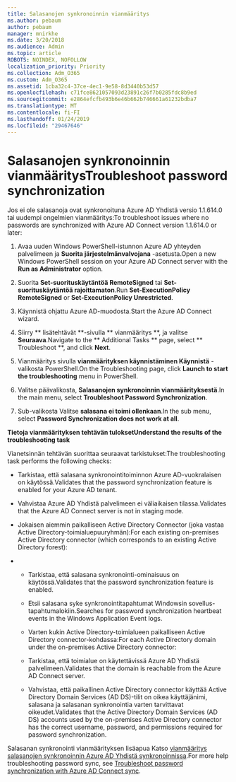 ```yaml
---
title: Salasanojen synkronoinnin vianmääritys
ms.author: pebaum
author: pebaum
manager: mnirkhe
ms.date: 3/20/2018
ms.audience: Admin
ms.topic: article
ROBOTS: NOINDEX, NOFOLLOW
localization_priority: Priority
ms.collection: Adm_O365
ms.custom: Adm_O365
ms.assetid: 1cba32c4-37ce-4ec1-9e58-8d3440b53d57
ms.openlocfilehash: c71fce8621057093d23891c26f7b0285fdc8b9ed
ms.sourcegitcommit: e2864efcfb493b6e46b662b746661a61232bdba7
ms.translationtype: MT
ms.contentlocale: fi-FI
ms.lasthandoff: 01/24/2019
ms.locfileid: "29467646"
---
```

# <a name="troubleshoot-password-synchronization"></a><span data-ttu-id="b77cf-102">Salasanojen synkronoinnin vianmääritys</span><span class="sxs-lookup"><span data-stu-id="b77cf-102">Troubleshoot password synchronization</span></span>

<span data-ttu-id="b77cf-103">Jos ei ole salasanoja ovat synkronoituna Azure AD Yhdistä versio 1.1.614.0 tai uudempi ongelmien vianmääritys:</span><span class="sxs-lookup"><span data-stu-id="b77cf-103">To troubleshoot issues where no passwords are synchronized with Azure AD Connect version 1.1.614.0 or later:</span></span>
  
1. <span data-ttu-id="b77cf-104">Avaa uuden Windows PowerShell-istunnon Azure AD yhteyden palvelimeen ja **Suorita järjestelmänvalvojana** -asetusta.</span><span class="sxs-lookup"><span data-stu-id="b77cf-104">Open a new Windows PowerShell session on your Azure AD Connect server with the **Run as Administrator** option.</span></span> 
    
2. <span data-ttu-id="b77cf-105">Suorita **Set-suorituskäytäntöä RemoteSigned** tai **Set-suorituskäytäntöä rajoittamaton**.</span><span class="sxs-lookup"><span data-stu-id="b77cf-105">Run **Set-ExecutionPolicy RemoteSigned** or **Set-ExecutionPolicy Unrestricted**.</span></span> 
    
3. <span data-ttu-id="b77cf-106">Käynnistä ohjattu Azure AD-muodosta.</span><span class="sxs-lookup"><span data-stu-id="b77cf-106">Start the Azure AD Connect wizard.</span></span>
    
4. <span data-ttu-id="b77cf-107">Siirry \*\* lisätehtävät \*\*-sivulla \*\* vianmääritys \*\*, ja valitse **Seuraava**.</span><span class="sxs-lookup"><span data-stu-id="b77cf-107">Navigate to the \*\* Additional Tasks \*\* page, select \*\* Troubleshoot \*\*, and click **Next**.</span></span> 
    
5. <span data-ttu-id="b77cf-108">Vianmääritys sivulla **vianmäärityksen käynnistäminen Käynnistä** -valikosta PowerShell.</span><span class="sxs-lookup"><span data-stu-id="b77cf-108">On the Troubleshooting page, click **Launch to start the troubleshooting** menu in PowerShell.</span></span> 
    
6. <span data-ttu-id="b77cf-109">Valitse päävalikosta, **Salasanojen synkronoinnin vianmäärityksestä**.</span><span class="sxs-lookup"><span data-stu-id="b77cf-109">In the main menu, select **Troubleshoot Password Synchronization**.</span></span> 
    
7. <span data-ttu-id="b77cf-110">Sub-valikosta Valitse **salasana ei toimi ollenkaan**.</span><span class="sxs-lookup"><span data-stu-id="b77cf-110">In the sub menu, select **Password Synchronization does not work at all**.</span></span> 
    
 <span data-ttu-id="b77cf-111">**Tietoja vianmäärityksen tehtävän tulokset**</span><span class="sxs-lookup"><span data-stu-id="b77cf-111">**Understand the results of the troubleshooting task**</span></span>
  
<span data-ttu-id="b77cf-112">Vianetsinnän tehtävän suorittaa seuraavat tarkistukset:</span><span class="sxs-lookup"><span data-stu-id="b77cf-112">The troubleshooting task performs the following checks:</span></span>
  
- <span data-ttu-id="b77cf-113">Tarkistaa, että salasana synkronointitoiminnon Azure AD-vuokralaisen on käytössä.</span><span class="sxs-lookup"><span data-stu-id="b77cf-113">Validates that the password synchronization feature is enabled for your Azure AD tenant.</span></span>
    
- <span data-ttu-id="b77cf-114">Vahvistaa Azure AD Yhdistä palvelimeen ei väliaikaisen tilassa.</span><span class="sxs-lookup"><span data-stu-id="b77cf-114">Validates that the Azure AD Connect server is not in staging mode.</span></span>
    
- <span data-ttu-id="b77cf-115">Jokaisen aiemmin paikalliseen Active Directory Connector (joka vastaa Active Directory-toimialuepuuryhmän):</span><span class="sxs-lookup"><span data-stu-id="b77cf-115">For each existing on-premises Active Directory connector (which corresponds to an existing Active Directory forest):</span></span>
    
- 
  - <span data-ttu-id="b77cf-116">Tarkistaa, että salasana synkronointi-ominaisuus on käytössä.</span><span class="sxs-lookup"><span data-stu-id="b77cf-116">Validates that the password synchronization feature is enabled.</span></span>
    
  - <span data-ttu-id="b77cf-117">Etsii salasana syke synkronointitapahtumat Windowsin sovellus-tapahtumalokiin.</span><span class="sxs-lookup"><span data-stu-id="b77cf-117">Searches for password synchronization heartbeat events in the Windows Application Event logs.</span></span>
    
  - <span data-ttu-id="b77cf-118">Varten kukin Active Directory-toimialueen paikalliseen Active Directory connector-kohdassa:</span><span class="sxs-lookup"><span data-stu-id="b77cf-118">For each Active Directory domain under the on-premises Active Directory connector:</span></span>
    
  - <span data-ttu-id="b77cf-119">Tarkistaa, että toimialue on käytettävissä Azure AD Yhdistä palvelimeen.</span><span class="sxs-lookup"><span data-stu-id="b77cf-119">Validates that the domain is reachable from the Azure AD Connect server.</span></span>
    
  - <span data-ttu-id="b77cf-120">Vahvistaa, että paikallinen Active Directory connector käyttää Active Directory Domain Services (AD DS)-tilit on oikea käyttäjänimi, salasana ja salasanan synkronointia varten tarvittavat oikeudet.</span><span class="sxs-lookup"><span data-stu-id="b77cf-120">Validates that the Active Directory Domain Services (AD DS) accounts used by the on-premises Active Directory connector has the correct username, password, and permissions required for password synchronization.</span></span>
    
<span data-ttu-id="b77cf-121">Salasanan synkronointi vianmäärityksen lisäapua Katso [vianmääritys salasanojen synkronoinnin Azure AD Yhdistä synkronoinnissa](https://docs.microsoft.com/en-us/azure/active-directory/connect/active-directory-aadconnectsync-troubleshoot-password-synchronization).</span><span class="sxs-lookup"><span data-stu-id="b77cf-121">For more help troubleshooting password sync, see [Troubleshoot password synchronization with Azure AD Connect sync](https://docs.microsoft.com/en-us/azure/active-directory/connect/active-directory-aadconnectsync-troubleshoot-password-synchronization).</span></span>
  

